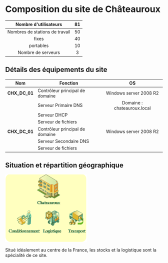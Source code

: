 # Composition du site de Châteauroux #

| Nombre d'utilisateurs              | 81   |
| :---------------:|:----------------------:|
|Nombres de stations de travail      |50    | 
|fixes                               |40    | 
|portables                           |10    | 
|Nombre de serveurs                  |3     | 

## Détails des équipements du site ##

|Nom               |Fonction                           |OS
|:----------------:|---------------------------------  |:--------------------------:
|**CHX_DC_01**     |Contrôleur principal de domaine    | Windows server 2008 R2
|                  |Serveur Primaire DNS               | Domaine : chateauroux.local
|                  |Serveur DHCP                       | 
|                  |Serveur de fichiers                | 
|**CHX_DC_01**     |Contrôleur principal de domaine    |Windows server 2008 R2 
|                  |Serveur Secondaire DNS             |
|                  |Serveur de fichiers                |

## Situation et répartition géographique 
![Représentation](img/chateauroux.png)

Situé idéalement au centre de la France, les stocks et la logistique sont la spécialité de ce site.